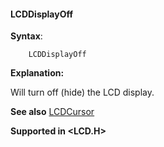 <div class="section">

<div class="titlepage">

<div>

<div>

#### <span id="_lcddisplayoff"></span>LCDDisplayOff

</div>

</div>

</div>

<span class="strong">**Syntax**</span>:

``` screen
    LCDDisplayOff
```

<span class="strong">**Explanation:**</span>

Will turn off (hide) the LCD display.

<span class="strong">**See also**</span>
<a href="_lcdcursor.html" class="link" title="LCDCursor">LCDCursor</a>

<span class="strong">**Supported in &lt;LCD.H&gt;**</span>

</div>
